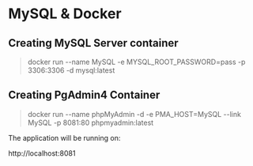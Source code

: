 # MySQL & Docker

## Creating MySQL Server container

>docker run --name MySQL -e MYSQL_ROOT_PASSWORD=pass -p 3306:3306 -d mysql:latest

## Creating PgAdmin4 Container

> docker run --name phpMyAdmin -d -e PMA_HOST=MySQL --link MySQL -p 8081:80 phpmyadmin:latest

The application will be running on:

http://localhost:8081